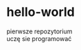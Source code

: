 # hello-world   
pierwsze repozytorium                                                                                                                                       
uczę sie programować  
  
